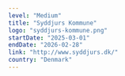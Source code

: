 ```yaml
---
level: "Medium"
title: "Syddjurs Kommune"
logo: "syddjurs-kommune.png"
startDate: "2025-03-01"
endDate: "2026-02-28"
link: "http://www.syddjurs.dk/"
country: "Denmark"
---
```

